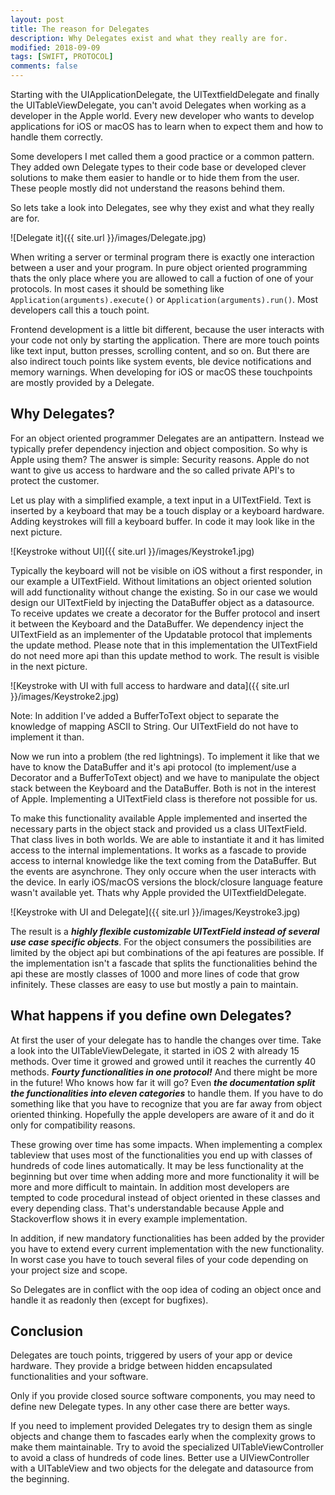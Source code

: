 ```yaml
---
layout: post
title: The reason for Delegates
description: Why Delegates exist and what they really are for.
modified: 2018-09-09
tags: [SWIFT, PROTOCOL]
comments: false
---
```


Starting with the UIApplicationDelegate, the UITextfieldDelegate and finally the UITableViewDelegate, you can't avoid Delegates when working as a developer in the Apple world. Every new developer who wants to develop applications for iOS or macOS has to learn when to expect them and how to handle them correctly. 

Some developers I met called them a good practice or a common pattern. They added own Delegate types to their code base or developed clever solutions to make them easier to handle or to hide them from the user. These people mostly did not understand the reasons behind them.

So lets take a look into Delegates, see why they exist and what they really are for.

<!--break-->

![Delegate it]({{ site.url }}/images/Delegate.jpg)

When writing a server or terminal program there is exactly one interaction between a user and your program. In pure object oriented programming thats the only place where you are allowed to call a fuction of one of your protocols. In most cases it should be something like `Application(arguments).execute()` or `Application(arguments).run()`. Most developers call this a touch point.

Frontend development is a little bit different, because the user interacts with your code not only by starting the application. There are more touch points like text input, button presses, scrolling content, and so on. But there are also indirect touch points like system events, ble device notifications and memory warnings. When developing for iOS or macOS these touchpoints are mostly provided by a Delegate.

Why Delegates?
----------

For an object oriented programmer Delegates are an antipattern. Instead we typically prefer dependency injection and object composition. So why is Apple using them? The answer is simple: Security reasons. Apple do not want to give us access to hardware and the so called private API's to protect the customer.

Let us play with a simplified example, a text input in a UITextField. Text is inserted by a keyboard that may be a touch display or a keyboard hardware. Adding keystrokes will fill a keyboard buffer. In code it may look like in the next picture.

![Keystroke without UI]({{ site.url }}/images/Keystroke1.jpg)

Typically the keyboard will not be visible on iOS without a first responder, in our example a UITextField. Without limitations an object oriented solution will add functionality without change the existing. So in our case we would design our UITextField by injecting the DataBuffer object as a datasource. To receive updates we create a decorator for the Buffer protocol and insert it between the Keyboard and the DataBuffer. We dependency inject the UITextField as an implementer of the Updatable protocol that implements the update method. Please note that in this implementation the UITextField do not need more api than this update method to work. The result is visible in the next picture.

![Keystroke with UI with full access to hardware and data]({{ site.url }}/images/Keystroke2.jpg)

Note: In addition I've added a BufferToText object to separate the knowledge of mapping ASCII to String. Our UITextField do not have to implement it than.

Now we run into a problem (the red lightnings). To implement it like that we have to know the DataBuffer and it's api protocol (to implement/use a Decorator and a BufferToText object) and we have to manipulate the object stack between the Keyboard and the DataBuffer. Both is not in the interest of Apple. Implementing a UITextField class is therefore not possible for us. 

To make this functionality available Apple implemented and inserted the necessary parts in the object stack and provided us a class UITextField. That class lives in both worlds. We are able to instantiate it and it has limited access to the internal implementations. It works as a fascade to provide access to internal knowledge like the text coming from the DataBuffer. But the events are asynchrone. They only occure when the user interacts with the device. In early iOS/macOS versions the block/closure language feature wasn't available yet. Thats why Apple provided the UITextfieldDelegate.

![Keystroke with UI and Delegate]({{ site.url }}/images/Keystroke3.jpg)

The result is a ***highly flexible customizable UITextField instead of several use case specific objects***. For the object consumers the possibilities are limited by the object api but combinations of the api features are possible. If the implementation isn't a fascade that splits the functionalities behind the api these are mostly classes of 1000 and more lines of code that grow infinitely. These classes are easy to use but mostly a pain to maintain.

What happens if you define own Delegates? 
----------

At first the user of your delegate has to handle the changes over time. Take a look into the UITableViewDelegate, it started in iOS 2 with already 15 methods. Over time it growed and growed until it reaches the currently 40 methods. ***Fourty functionalities in one protocol!*** And there might be more in the future! Who knows how far it will go?
Even ***the documentation split the functionalities into eleven categories*** to handle them. If you have to do something like that you have to recognize that you are far away from object oriented thinking. Hopefully the apple developers are aware of it and do it only for compatibility reasons.

These growing over time has some impacts. When implementing a complex tableview that uses most of the functionalities you end up with classes of hundreds of code lines automatically. It may be less functionality at the beginning but over time when adding more and more functionality it will be more and more difficult to maintain. In addition most developers are tempted to code procedural instead of object oriented in these classes and every depending class. That's understandable because Apple and Stackoverflow shows it in every example implementation.

In addition, if new mandatory functionalities has been added by the provider you have to extend every current implementation with the new functionality. In worst case you have to touch several files of your code depending on your project size and scope.

So Delegates are in conflict with the oop idea of coding an object once and handle it as readonly then (except for bugfixes).

Conclusion
----------

Delegates are touch points, triggered by users of your app or device hardware. They provide a bridge between hidden encapsulated functionalities and your software. 

Only if you provide closed source software components, you may need to define new Delegate types. In any other case there are better ways. 

If you need to implement provided Delegates try to design them as single objects and change them to fascades early when the complexity grows to make them maintainable. Try to avoid the specialized UITableViewController to avoid a class of hundreds of code lines. Better use a UIViewController with a UITableView and two objects for the delegate and datasource from the beginning.

